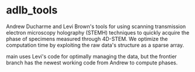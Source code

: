 # adlb_tools

Andrew Ducharme and Levi Brown's tools for using scanning transmission electron microscopy holography (STEMH) techniques to quickly acquire the phase of specimens measured through 4D-STEM. We optimize the computation time by exploiting the raw data's structure as a sparse array.

main uses Levi's code for optimally managing the data, but the frontier branch has the newest working code from Andrew to compute phases.
